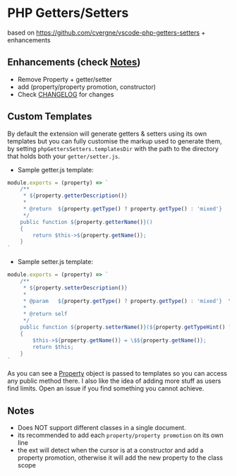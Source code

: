 # PHP Getters/Setters

based on https://github.com/cvergne/vscode-php-getters-setters + enhancements

## Enhancements (check [Notes](#notes))

* Remove Property + getter/setter
* add (property/property promotion, constructor)
* Check [CHANGELOG](CHANGELOG.md) for changes

## Custom Templates

By default the extension will generate getters & setters using its own templates but you can fully customise the markup used to generate them,
by setting `phpGettersSetters.templatesDir` with the path to the directory that holds both your `getter/setter.js`.

- Sample getter.js template:

```js
module.exports = (property) => `
    /**
     * ${property.getterDescription()}
     *
     * @return  ${property.getType() ? property.getType() : 'mixed'}
     */
    public function ${property.getterName()}()
    {
        return $this->${property.getName()};
    }
`
```

- Sample setter.js template:

```js
module.exports = (property) => `
    /**
     * ${property.setterDescription()}
     *
     * @param   ${property.getType() ? property.getType() : 'mixed'}  \$${property.getName()}  ${property.getDescription() ? property.getDescription() : ''}
     *
     * @return self
     */
    public function ${property.setterName()}(${property.getTypeHint() ? property.getTypeHint() + ' ' : '' }\$${property.getName()})
    {
        $this->${property.getName()} = \$${property.getName()};
        return $this;
    }
`
```

As you can see a [Property](src/Contracts/Property.ts) object is passed to templates so you can access any public method there. I also like the idea of adding more stuff as users find limits. Open an issue if you find something you cannot achieve.

## Notes

- Does NOT support different classes in a single document.
- its recommended to add each `property/property promotion` on its own line
- the ext will detect when the cursor is at a constructor and add a property promotion, otherwise it will add the new property to the class scope
